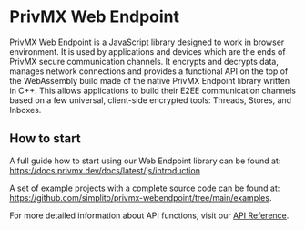 # PrivMX Web Endpoint
PrivMX Web Endpoint is a JavaScript library designed to work in browser environment. It is used by applications and devices which are the ends of PrivMX secure communication channels. It encrypts and decrypts data, manages network connections and provides a functional API on the top of the WebAssembly build made of the native PrivMX Endpoint library written in C++. This allows applications to build their E2EE communication channels based on a few universal, client-side encrypted tools: Threads, Stores, and Inboxes. 

## How to start
A full guide how to start using our Web Endpoint library can be found at: https://docs.privmx.dev/docs/latest/js/introduction

A set of example projects with a complete source code can be found at: https://github.com/simplito/privmx-webendpoint/tree/main/examples.

For more detailed information about API functions, visit our [API Reference](https://docs.privmx.dev/docs/latest/reference/webendpoint/api-reference/connection).
